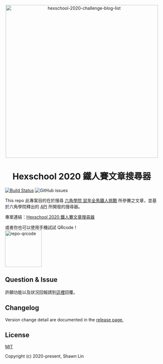 <p align="center">
  <a href="https://www.hexschool.com/2019/11/14/2019-11-14-w3Hexschool-2020-challenge/" target="_blank" rel="noopener noreferrer">
    <img width="500" src="https://firebasestorage.googleapis.com/v0/b/hexschool-api.appspot.com/o/blog%2F2019%2F11%2Fw3HS%E9%90%B5%E4%BA%BA%E8%B3%BDbanner.png?alt=media&amp;token=3f0ef8fd-6285-47ac-a159-83ff3fb3972e" alt="hexschool-2020-challenge-blog-list">
  </a>
</p>

<h1 align="center">Hexschool 2020 鐵人賽文章搜尋器</h1>

[![Build Status](https://travis-ci.org/shawnlin0201/hexschool-2020-challenge-blog-list.svg?branch=develop)](https://travis-ci.org/shawnlin0201/hexschool-2020-challenge-blog-list) ![GitHub issues](https://img.shields.io/github/issues/shawnlin0201/hexschool-2020-challenge-blog-list)

This repo 此專案目的在於搜尋 [六角學院 鼠年全馬鐵人挑戰](https://www.hexschool.com/2019/11/14/2019-11-14-w3Hexschool-2020-challenge/) 所參賽之文章，並基於六角學院釋出的 [API](https://github.com/hexschool/w3hexschool-API) 所開發的搜尋器。

專案連結：[Hexschool 2020 鐵人賽文章搜尋器](https://shawnlin0201.github.io/hexschool-2020-challenge-blog-list/)

或者你也可以使用手機試試 QRcode！<br>
<img style="" width="120" src="https://github.com/shawnlin0201/hexschool-2020-challenge-blog-list/blob/master/src/assets/images/appQRcode.png?raw=true" alt="repo-qrcode">

## Question & Issue
許願功能以及狀況回報請到[這裡](https://github.com/shawnlin0201/hexschool-2020-challenge-blog-list/issues)回覆。

## Changelog

Version change detail are documented in the [release page.](https://github.com/shawnlin0201/hexschool-2020-challenge-blog-list/releases)

## License

[MIT](https://github.com/shawnlin0201/Lightness.js/blob/master/LICENSE)

Copyright (c) 2020-present, Shawn Lin

